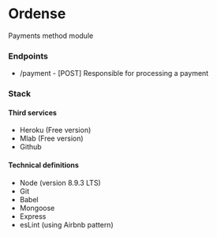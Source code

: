 # Ordense

Payments method module

### Endpoints
* /payment - [POST] Responsible for processing a payment

### Stack
#### Third services
* Heroku (Free version)
* Mlab (Free version)
* Github

#### Technical definitions
* Node (version 8.9.3 LTS)
* Git
* Babel
* Mongoose
* Express
* esLint (using Airbnb pattern)
